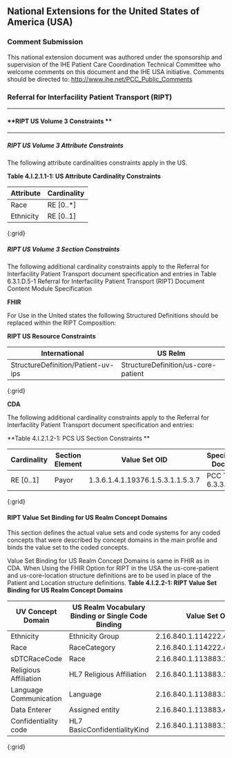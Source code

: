 ## National Extensions for the United States of America (USA)

### **Comment Submission**

This national extension document was authored under the sponsorship and supervision of the IHE Patient Care Coordination Technical Committee who welcome comments on this document and the IHE USA initiative. Comments should be directed to: http://www.ihe.net/PCC_Public_Comments

### **Referral for Interfacility Patient Transport  (RIPT)**

--------

#### **RIPT US Volume 3 Constraints **

----------

##### **RIPT US Volume 3 Attribute Constraints** 

The following attribute cardinalities constraints apply in the US.

**Table 4.I.2.1.1-1: US Attribute Cardinality Constraints**

|Attribute 			    | Cardinality |
|-----------------------|-------------|
| Race   				| RE [0..*]   |
| Ethnicity  			| RE [0..1]   |
{:grid}

##### **RIPT US Volume 3 Section Constraints** 

The following additional cardinality constraints apply to the Referral for Interfacility Patient Transport document specification and entries in Table 6.3.1.D.5-1 Referral for Interfacility Patient Transport (RIPT) Document Content Module Specification 

**FHIR**

For Use in the United states the following Structured Definitions should be replaced within the RIPT Composition: 

**RIPT US Resource Constraints**

|International					     | US Relm							    |
|------------------------------------|--------------------------------------|
| StructureDefinition/Patient-uv-ips | StructureDefinition/us-core-patient  |
{:grid}

**CDA**

The following additional cardinality constraints apply to the Referral for Interfacility Patient Transport document specification and entries:

**Table 4.I.2.1.2-1: PCS US Section Constraints **

|Cardinality		    | Section Element 	    |Value Set OID   					| Specification Document | Vocabulary Constraint |
|-----------------------|-----------------------|-----------------------------------|------------------------|-----------------------|
| RE [0..1]  			| Payor   				| 1.3.6.1.4.1.19376.1.5.3.1.1.5.3.7 | PCC TF-2: 6.3.3.7.1    | 6.3.D2.5.3  | 
{:grid}

#### **RIPT Value Set Binding for US Realm Concept Domains**

This section defines the actual value sets and code systems for any coded concepts that were described by concept domains in the main profile and binds the value set to the coded concepts.

Value Set Binding for US Realm Concept Domains is same in FHIR as in CDA. When Using the FHIR Option for RIPT in the USA the us-core-patient and us-core-location structure definitions are to be used in place of the Patient and Location structure definitions. 
**Table 4.I.2.2-1: RIPT Value Set Binding for US Realm Concept Domains**

|UV Concept Domain		           | US Realm Vocabulary Binding or Single Code Binding | Value Set OID    				| 
|----------------------------------|----------------------------------------------------|-------------------------------|
| Ethnicity  				       | Ethnicity Group  			  						| 2.16.840.1.114222.4.11.837    |
| Race 							   | RaceCategory   			  						| 2.16.840.1.114222.4.11.836    |
| sDTCRaceCode 					   | Race    					  						| 2.16.840.1.113883.1.11.14914  |
| Religious Affiliation  		   | HL7 Religious Affiliation    						| 2.16.840.1.113883.1.11.19185  |
| Language Communication 		   | Language    				  						| 2.16.840.1.113883.1.11.11526  |
| Data Enterer  				   | Assigned entity   			  						| 2.16.840.1.113883.4.6         |
| Confidentiality code 			   | HL7 BasicConfidentialityKind 						| 2.16.840.1.113883.1.11.16926  |
{:grid}
